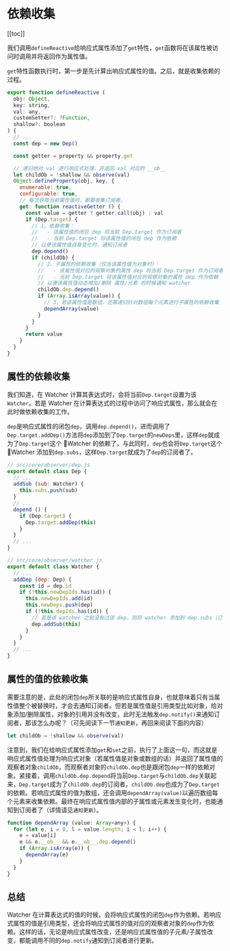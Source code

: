 # 依赖收集

[[toc]]

我们调用`defineReactive`给响应式属性添加了`get`特性，`get`函数将在该属性被访问时调用并将返回作为属性值。

`get`特性函数执行时，第一步是先计算出响应式属性的值。之后，就是收集依赖的过程。

```js
export function defineReactive (
  obj: Object,
  key: string,
  val: any,
  customSetter?: ?Function,
  shallow?: boolean
) {
  // ...
  const dep = new Dep()

  const getter = property && property.get

  // 递归地对 val 进行响应式处理，并返回 val 对应的 __ob__
  let childOb = !shallow && observe(val)
  Object.defineProperty(obj, key, {
    enumerable: true,
    configurable: true,
    // 每次获取当前属性值时，都要收集订阅者、
    get: function reactiveGetter () {
      const value = getter ? getter.call(obj) : val
      if (Dep.target) {
        // 1、依赖收集：
        //   - 该属性值的闭包 dep 将当前 Dep.target 作为订阅者
        //   - 当前 Dep.target 将该属性值的闭包 dep 作为依赖
        // 以便该属性值自身变化时，通知订阅者
        dep.depend()
        if (childOb) {
          // 2、子属性的依赖收集（仅当该属性值为对象时）：
          //   - 该属性值对应的观察对象的属性 dep 将当前 Dep.target 作为订阅者
          //   - 当前 Dep.target 将该属性值对应的观察对象的属性 dep 作为依赖
          // 以便该属性值动态增加/删除 属性/元素 的时候通知 watcher
          childOb.dep.depend()
          if (Array.isArray(value)) {
            // 3、若该属性值是数组，还需递归针对数组每个元素进行子属性的依赖收集
            dependArray(value)
          }
        }
      }
      return value
    }
  }
}
```

## 属性的依赖收集

我们知道，在 Watcher 计算其表达式时，会将当前`Dep.target`设置为该`Watcher`。若是 Watcher 在计算表达式的过程中访问了响应式属性，那么就会在此时做依赖收集的工作。

`dep`是响应式属性的闭包`dep`，调用`dep.depend()`，进而调用了`Dep.target.addDep()`方法将`dep`添加到了`Dep.target`的`newDeps`里，这样`dep`就成为了`Dep.target`这个 Watcher 的依赖了。与此同时，`dep`也会将`Dep.target`这个 Watcher 添加到`dep.subs`，这样`Dep.target`就成为了`dep`的订阅者了。

```js
// src/core/observer/dep.js
export default class Dep {
  // ...
  addSub (sub: Watcher) {
    this.subs.push(sub)
  }
  // ...
  depend () {
    if (Dep.target) {
      Dep.target.addDep(this)
    }
  }
  // ...
}
```

```js
// src/core/observer/watcher.js
export default class Watcher {
  // ...
  addDep (dep: Dep) {
    const id = dep.id
    if (!this.newDepIds.has(id)) {
      this.newDepIds.add(id)
      this.newDeps.push(dep)
      if (!this.depIds.has(id)) {
        // 若是该 watcher 之前没有过该 dep，则将 watcher 添加到 dep.subs（订阅者） 里
        dep.addSub(this)
      }
    }
  }
  // ...
}
```

## 属性的值的依赖收集

需要注意的是，此处的闭包`dep`所关联的是响应式属性自身，也就意味着只有当属性值整个被替换时，才会去通知订阅者。但若是属性值是引用类型比如对象，给对象添加/删除属性，对象的引用并没有改变，此时无法触发`dep.notify()`来通知订阅者，那该怎么办呢？（可先阅读下一节`通知更新`，再回来阅读下面的内容）

```js
let childOb = !shallow && observe(val)
```

注意到，我们在给响应式属性添加`get`和`set`之前，执行了上面这一句，而这就是响应式属性值处理为响应式对象（若属性值是对象或数组的话）并返回了属性值的观察者对象`childOb`，而观察者对象的`childOb.dep`也是跟闭包`dep`一样的依赖对象。紧接着，调用`childOb.dep.depend`将当前`Dep.target`与`childOb.dep`关联起来，`Dep.target`成为了`childOb.dep`的订阅者，`childOb.dep`也成为了`Dep.target`的依赖。若响应式属性的值为数组，还会调用`dependArray(value)`以遍历数组每个元素来收集依赖。最终在响应式属性值内部的子属性或元素发生变化时，也能通知到订阅者了（详情请见`通知更新`）。

```js
function dependArray (value: Array<any>) {
  for (let e, i = 0, l = value.length; i < l; i++) {
    e = value[i]
    e && e.__ob__ && e.__ob__.dep.depend()
    if (Array.isArray(e)) {
      dependArray(e)
    }
  }
}
```

## 总结

Watcher 在计算表达式的值的时候，会将响应式属性的闭包`dep`作为依赖。若响应式属性的值是引用类型，还会将响应式属性的值对应的观察者对象的`dep`作为依赖。这样的话，无论是响应式属性改变，还是响应式属性值的子元素/子属性改变，都能调用不同的`dep.notify`通知到订阅者进行更新。
